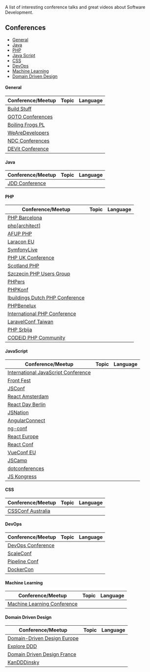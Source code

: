 A list of interesting conference talks and great videos about Software Development.

## Conferences

+ [General](#general)
+ [Java](#java)
+ [PHP](#php)
+ [Java Script](#java-script)
+ [CSS](#css)
+ [DevOps](#devops)
+ [Machine Learning](#machine-learning)
+ [Domain Driven Design](#ddd)
 
    
#### General

| Conference/Meetup | Topic | Language | 
|-------|:--------:|:----:|
| [Build Stuff](https://www.youtube.com/channel/UCis5B3Zru-vymPRcbpM1NEA) |  |   |
| [GOTO Conferences](https://www.youtube.com/user/GotoConferences/featured)|  |   |
| [Boiling Frogs PL](https://www.youtube.com/channel/UCgUfIjfLvWmARsQ-d5gPzrw) |  |   |
| [WeAreDevelopers](https://www.youtube.com/channel/UCSD0dLRGQk_T-D3RvpM5aFQ/featured) |  |   |
| [NDC Conferences](https://www.youtube.com/channel/UCTdw38Cw6jcm0atBPA39a0Q/featured) |  |   |
| [DEVit Conference](https://www.youtube.com/channel/UCrKmMv6c6oqZPYC7zzbP-RQ/about) |  |   |


#### Java

| Conference/Meetup | Topic | Language | 
|-------|:--------:|:----:|
| [JDD Conference](https://www.youtube.com/user/JDDConference/featured) |  |   |
    
#### PHP

| Conference/Meetup | Topic | Language | 
|-------|:--------:|:----:|
| [PHP Barcelona](https://www.youtube.com/channel/UCTRJkDjGNX3kId6RhxgIOmw) |  |   |
| [php[architect]](https://www.youtube.com/channel/UCUEzH08rDNBfljD9PGVZujg) |  |   |
| [AFUP PHP](https://www.youtube.com/channel/UCTRJkDjGNX3kId6RhxgIOmw) |  |   |
| [Laracon EU](https://www.youtube.com/channel/UCb9XEo_1SDNR8Ucpbktrg5A) |  |   |
| [SymfonyLive](https://www.youtube.com/user/SensioLabs/playlists) |  |   |
| [PHP UK Conference](https://www.youtube.com/user/phpukconference) |  |   |
| [Scotland PHP](https://www.youtube.com/channel/UC3h-CCBdrg_cFY847g_7i-A) |  |   |
| [Szczecin PHP Users Group](https://www.youtube.com/channel/UCJf15AsucY2oW6lZj0gnArA/featured) |  |   |
| [PHPers](https://www.youtube.com/user/PHPersPL) |  |   |
| [PHPKonf](https://www.youtube.com/channel/UCcvHdGi25hSmSdQaSiGwJ8A/featured) |  |   |
| [Ibuildings Dutch PHP Conference](https://www.youtube.com/user/DutchPHPConference) |  |   |
| [PHPBenelux](https://www.youtube.com/user/PHPBenelux) |  |   |
| [International PHP Conference](https://www.youtube.com/user/PHPcon)  |  |   |
| [LaravelConf Taiwan](https://www.youtube.com/channel/UCZp5GBcPLFvzcbja_J5NdPw)  |  |   |
| [PHP Srbija](https://www.youtube.com/user/PHPSrbijaVideo) |  |   |
| [CODEiD PHP Community](https://www.youtube.com/channel/UCxHh468aN8TazO2brjGAtWw)  |  |   |

#### JavaScript

| Conference/Meetup | Topic | Language | 
|-------|:--------:|:----:|
| [International JavaScript Conference](https://www.youtube.com/channel/UCYMuZm39Z5Qc7JZfiYoxemQ) |  |   |
| [Front Fest](https://www.youtube.com/channel/UCPRrzC1XcqKJWoKsqS4MDtA) |  |   |
| [JSConf](https://www.youtube.com/user/jsconfeu) |  |   |
| [React Amsterdam](https://www.youtube.com/channel/UCsFrt8oKNYXGspSlX9u6uXw) |  |   |
| [React Day Berlin](https://www.youtube.com/channel/UC1EYHmQYBUJjkmL6OtK4rlw/featured) |  |   |
| [JSNation](https://www.youtube.com/channel/UCQM428Hwrvxla8DCgjGONSQ) |  |   |
| [AngularConnect](https://www.youtube.com/channel/UCzrskTiT_ObAk3xBkVxMz5g/featured) |  |   |
| [ng-conf](https://www.youtube.com/user/ngconfvideos) |  |   |
| [React Europe](https://www.youtube.com/channel/UCorlLn2oZfgOJ-FUcF2eZ1A) |  |   |
| [React Conf](https://www.youtube.com/channel/UCz5vTaEhvh7dOHEyd1efcaQ/featured) |  |   |
| [VueConf EU](https://www.youtube.com/channel/UC9dJjbYeXjirDYYVfUD3bSw) |  |   |
| [JSCamp](https://www.youtube.com/channel/UCVLlWT1NZZEJs4A67XgObnQ) |  |   |
| [dotconferences](https://www.youtube.com/user/dotconferences) |  |   |
| [JS Kongress](https://www.youtube.com/channel/UCe2uw4y9oTxfq-Z61ODWRhg) |  |   |

#### CSS

| Conference/Meetup | Topic | Language | 
|-------|:--------:|:----:|
| [CSSConf Australia](https://www.youtube.com/channel/UCaitlwoIzU4HIkkRgmpDO8w) |  |   |


#### DevOps

| Conference/Meetup | Topic | Language | 
|-------|:--------:|:----:|
| [DevOps Conference](https://www.youtube.com/channel/UCttdqyJB5wuJOO2KXea6WMQ) |  |   |
| [ScaleConf](https://www.youtube.com/user/ScaleConf) |  |   |
| [Pipeline Conf](https://www.youtube.com/channel/UC09ek6uwZKJYAxGuv5eoCrQ) |  |   |
| [DockerCon](https://www.youtube.com/user/dockerrun/playlists) |  |   |

#### Machine Learning

| Conference/Meetup | Topic | Language | 
|-------|:--------:|:----:|
| [Machine Learning Conference](https://www.youtube.com/channel/UCWoVlB63O0951q0j4Vkheiw) |  |   |

#### Domain Driven Design

| Conference/Meetup | Topic | Language | 
|-------|:--------:|:----:|
| [Domain-Driven Design Europe](https://www.youtube.com/channel/UC3PGn-hQdbtRiqxZK9XBGqQ) |  |   |
| [Explore DDD](https://www.youtube.com/channel/UCcpKGt6MVvz7dISXLlMGmag) |  |   |
| [Domain Driven Design France](https://www.youtube.com/channel/UCyqzNZFVOwc8paEVn-wtdpg) |  |   |
| [KanDDDinsky](https://www.youtube.com/channel/UCJCpnslPdb_Dl8DKokXC3HA) |  |   |

